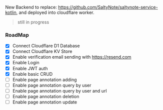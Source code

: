New Backend to replace: https://github.com/SaltyNote/saltynote-service-kotlin, and deployed into cloudflare worker. 

> still in progress

### RoadMap
- [x] Connect Cloudflare D1 Database
- [x] Connect Cloudflare KV Store
- [x] Enable verification email sending with https://resend.com
- [x] Enable Login
- [x] Enable JWT auth
- [x] Enable basic CRUD
- [ ] Enable page annotation adding
- [ ] Enable page annotation query by user
- [ ] Enable page annotation query by user and url
- [ ] Enable page annotation deletion
- [ ] Enable page annotation update

